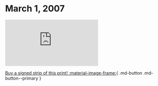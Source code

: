 # March 1, 2007

![](https://www.achewood.com/comic.php?date=03012007)

[Buy a signed strip of this print! :material-image-frame:](https://achewood-holiday-pop-up.myshopify.com/products/strip#03012007){ .md-button .md-button--primary }

